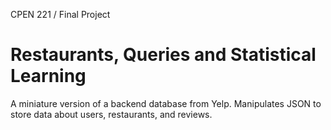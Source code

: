 CPEN 221 / Final Project

Restaurants, Queries and Statistical Learning
===
A miniature version of a backend database from Yelp. Manipulates JSON to store data about users, restaurants, and reviews. 

